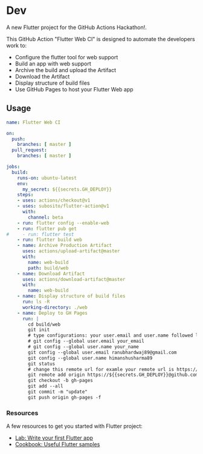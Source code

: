 # Dev

A new Flutter project for the GitHub Actions Hackathon!.

This GitHub Action "Flutter Web CI" is designed to automate the developers work to: 
* Configure the flutter tool for web support
* Build an app with web support
* Archive the build and upload the Artifact
* Download the Artifact
* Display structure of build files
* Use GitHub Pages to host your Flutter Web app

## Usage

```yaml
name: Flutter Web CI

on:
  push:
    branches: [ master ]
  pull_request:
    branches: [ master ]

jobs:
  build:
    runs-on: ubuntu-latest
    env:
      my_secret: ${{secrets.GH_DEPLOY}}
    steps:
    - uses: actions/checkout@v1
    - uses: subosito/flutter-action@v1
      with:
        channel: beta
    - run: flutter config --enable-web
    - run: flutter pub get
#     - run: flutter test
    - run: flutter build web
    - name: Archive Production Artifact
      uses: actions/upload-artifact@master
      with:
        name: web-build
        path: build/web
    - name: Download Artifact
      uses: actions/download-artifact@master
      with:
        name: web-build 
    - name: Display structure of build files
      run: ls -R
      working-directory: ./web
    - name: Deploy to GH Pages
      run: |
        cd build/web
        git init
        # type configurations: your user.email and user.name followed lines 
        # git config --global user.email your_email 
        # git config --global user.name your_name 
        git config --global user.email ranubhardwaj89@gmail.com
        git config --global user.name himanshusharma89
        git status
        # change this remote url for examle your remote url is https://github.com/onatcipli/flutter_web.git then the following:
        git remote add origin https://${{secrets.GH_DEPLOY}}@github.com/himanshusharma89/dev.git
        git checkout -b gh-pages
        git add --all
        git commit -m "update"
        git push origin gh-pages -f

```
### Resources

A few resources to get you started with Flutter project:

- [Lab: Write your first Flutter app](https://flutter.dev/docs/get-started/codelab)
- [Cookbook: Useful Flutter samples](https://flutter.dev/docs/cookbook)
